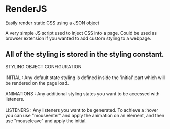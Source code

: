 # RenderJS
Easily render static CSS using a JSON object

A very simple JS script used to inject CSS into a page. Could be used as browser extension if you wanted to add custom styling to a webpage.

All of the styling is stored in the styling constant.
----------------------------------------------------
STYLING OBJECT CONFIGURATION<br><br>
INITIAL : Any default state styling is defined inside the 'initial' part which will be rendered on the page load.<br><br>
ANIMATIONS : Any additional styling states you want to be accessed with listeners.<br><br>
LISTENERS : Any listeners you want to be generated. To achieve a :hover you can use "mouseenter" and apply the animation on an element, and then use "mouseleave" and apply the initial.
